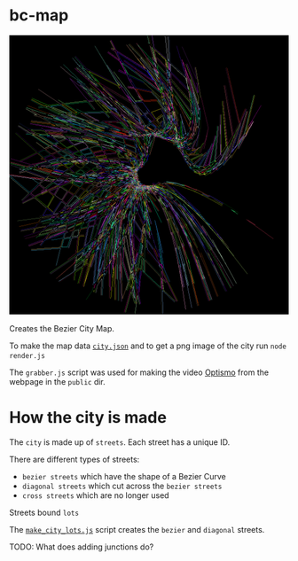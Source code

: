 # bc-map

![Bezier City](map.png)

Creates the Bezier City Map.

To make the map data [`city.json`](city.json) and to get a png image of the city run `node render.js` 

The `grabber.js` script was used for making the video
[Optismo](https://www.youtube.com/watch?v=I4Y2nU5avpM) from
the webpage in the `public` dir.

# How the city is made

The `city` is made up of `streets`. Each street has a unique ID.

There are different types of streets:

* `bezier streets` which have the shape of a Bezier Curve
* `diagonal streets` which cut across the `bezier streets`
* `cross streets` which are no longer used

Streets bound `lots`

The [`make_city_lots.js`](make_city_lots.js) script creates the `bezier` and
`diagonal` streets. 

TODO: What does adding junctions do?




